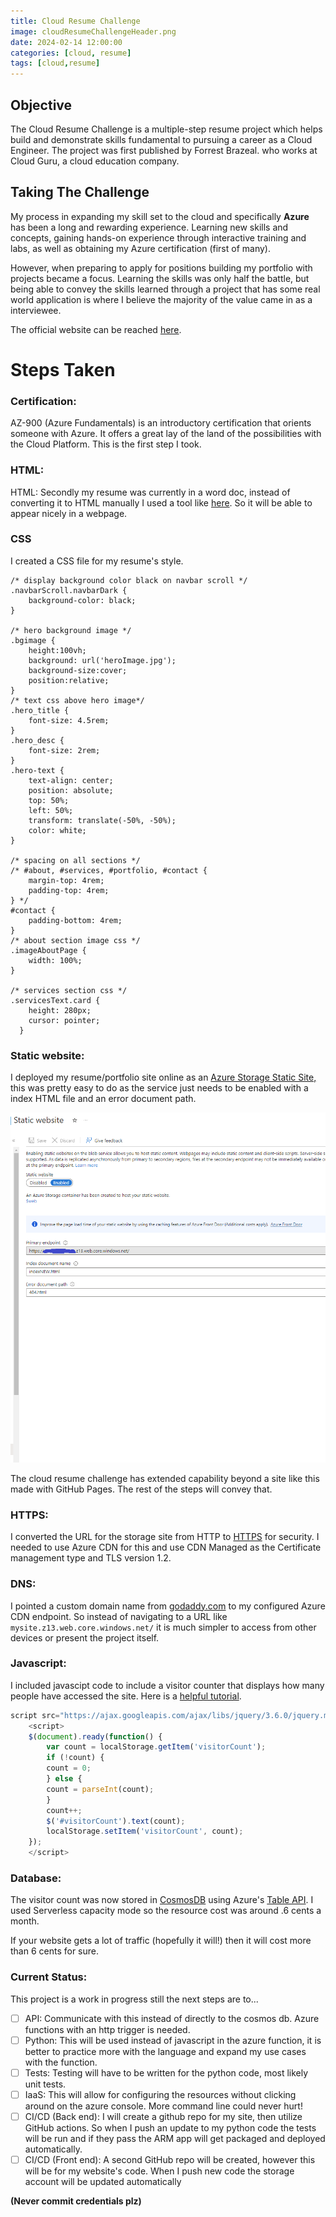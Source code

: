 ```yaml
---
title: Cloud Resume Challenge
image: cloudResumeChallengeHeader.png
date: 2024-02-14 12:00:00 
categories: [cloud, resume]
tags: [cloud,resume]
---
```


## Objective
The Cloud Resume Challenge is a multiple-step resume project which helps build and demonstrate skills fundamental to pursuing a career as a Cloud Engineer. The project was first published by Forrest Brazeal. who works at Cloud Guru, a cloud education company.

## Taking The Challenge
My process in expanding my skill set to the cloud and specifically **Azure** has been a long and rewarding experience. Learning new skills and concepts, gaining hands-on experience through interactive training and labs, as well as obtaining my Azure certification (first of many).

However, when preparing to apply for positions building my portfolio with projects became a focus. Learning the  skills was only half the battle, but being able to convey the skills learned through a project that has some real world application is where I believe the majority of the value came in as a interviewee. 

The official website can be reached [here](https://cloudresumechallenge.dev/docs/the-challenge/azure/).

# Steps Taken
### Certification: 
AZ-900 (Azure Fundamentals) is an introductory certification that orients someone with Azure. It offers a great lay of the land of the possibilities with the Cloud Platform. This is the first step I took. 
### HTML:
HTML: Secondly my resume was currently in a word doc, instead of converting it to HTML manually I used a tool like <a href="https://cloudresumechallenge.dev/docs/the-challenge/azure/">here</a>. So it will be able to appear nicely in a webpage.
### CSS
I created a CSS file for my resume's style.

```
/* display background color black on navbar scroll */
.navbarScroll.navbarDark {
    background-color: black;
}

/* hero background image */
.bgimage {
    height:100vh;
    background: url('heroImage.jpg');
    background-size:cover;
    position:relative;
}
/* text css above hero image*/
.hero_title {
    font-size: 4.5rem;
}
.hero_desc {
    font-size: 2rem;
}
.hero-text {
    text-align: center;
    position: absolute;
    top: 50%;
    left: 50%;
    transform: translate(-50%, -50%);
    color: white;
}

/* spacing on all sections */
/* #about, #services, #portfolio, #contact {
    margin-top: 4rem;
    padding-top: 4rem;
} */
#contact {
    padding-bottom: 4rem;
}
/* about section image css */
.imageAboutPage {
    width: 100%;
}

/* services section css */
.servicesText.card {
    height: 280px;
    cursor: pointer;
  }
```
### Static website: 
I deployed my resume/portfolio site online as an <a href="https://learn.microsoft.com/en-us/azure/storage/blobs/storage-blob-static-website">Azure Storage Static Site,</a> this was pretty easy to do as the service just needs to be enabled with a index HTML file and an error document path.

![image of static site](staticsite.png)

The cloud resume challenge has extended capability beyond a site like this made with GitHub Pages. The rest of the steps will convey that.

### HTTPS:
I converted the URL for the storage site from HTTP to [HTTPS](https://www.cloudflare.com/learning/ssl/what-is-https/) for security. I needed to use Azure CDN for this and use CDN Managed as the Certificate management type and TLS version 1.2.

### DNS:
I pointed a custom domain name from 
[godaddy.com](https://www.godaddy.com/) to my configured Azure CDN endpoint. So instead of navigating to a URL like `mysite.z13.web.core.windows.net/` it is much simpler to access from other devices or present the project itself.

### Javascript:
I included javascipt code to include a visitor counter that displays how many people have accessed the site. Here is a [helpful tutorial](https://www.codecademy.com/learn/introduction-to-javascript).

```javascript
script src="https://ajax.googleapis.com/ajax/libs/jquery/3.6.0/jquery.min.js"></script>
	<script>
	$(document).ready(function() {
		var count = localStorage.getItem('visitorCount');
		if (!count) {
		count = 0;
		} else {
		count = parseInt(count);
		}
		count++;
		$('#visitorCount').text(count);
		localStorage.setItem('visitorCount', count);
  	});
	</script>
```

### Database:
The visitor count was now stored in  [CosmosDB](https://learn.microsoft.com/en-us/azure/cosmos-db/introduction) using Azure's [Table API](https://docs.microsoft.com/en-us/azure/cosmos-db/table/introduction). I used Serverless capacity mode so the resource cost was around .6 cents a month.

If your website gets a lot of traffic (hopefully it will!) then it will cost more than 6 cents for sure.

### Current Status:
This project is a work in progress still the next steps are to...
- [ ] API: Communicate with this instead of directly to the cosmos db. Azure functions with an http trigger is needed.
- [ ] Python: This will be used instead of javascript in the azure function, it is better to practice more with the language and expand my use cases with the function.
- [ ] Tests: Testing will have to be written for the python code, most likely unit tests.
- [ ] IaaS: This will allow for configuring the resources without clicking around on the azure console. More command line could never hurt!
- [ ] CI/CD (Back end): I will create a  github repo for my site, then utilize GitHub actions. So when I push an update to my python code the tests will be run and if they pass the ARM app will get packaged and deployed automatically.
- [ ] CI/CD (Front end): A second GitHub repo will be created, however this will be for my website's code. When I push new code the storage account will be updated automatically 
 
**(Never commit credentials plz)**